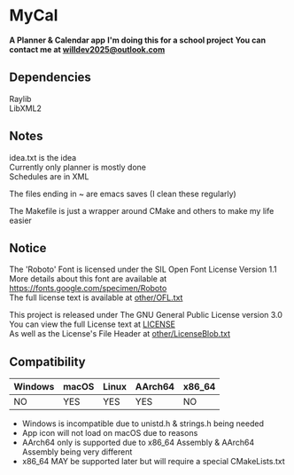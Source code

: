 # MyCal
__A Planner & Calendar app__
__I'm doing this for a school project__
__You can contact me at [willdev2025@outlook.com](mailto:willdev2025@outlook.com)__
## Dependencies
Raylib  
LibXML2  

## Notes  
idea.txt is the idea  
Currently only planner is mostly done    
Schedules are in XML  

The files ending in ~ are emacs saves (I clean these regularly)  
  
The Makefile is just a wrapper around CMake and others to make my life easier  

## Notice  
The 'Roboto' Font is licensed under the SIL Open Font License Version 1.1  
More details about this font are available at https://fonts.google.com/specimen/Roboto  
The full license text is available at [other/OFL.txt](other/OFL.txt)  

This project is released under The GNU General Public License version 3.0  
You can view the full License text at [LICENSE](LICENSE)  
As well as the License's File Header at [other/LicenseBlob.txt](other/LicenseBlob.txt)

## Compatibility    

| Windows | macOS | Linux | AArch64 | x86_64 |
|---------|-------|-------|---------|--------|
| NO      | YES   | YES   | YES     | NO     |

- Windows is incompatible due to unistd.h & strings.h being needed
- App icon will not load on macOS due to reasons  
- AArch64 only is supported due to x86_64 Assembly & AArch64 Assembly being very different
- x86_64 MAY be supported later but will require a special CMakeLists.txt
